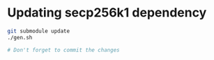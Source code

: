 # Updating secp256k1 dependency

```sh
git submodule update
./gen.sh

# Don't forget to commit the changes
